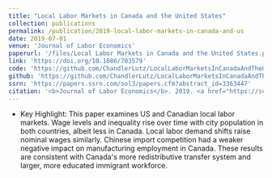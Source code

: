 ```yaml
---
title: "Local Labor Markets in Canada and the United States"
collection: publications
permalink: /publication/2019-local-labor-markets-in-canada-and-us
date: 2019-07-01
venue: 'Journal of Labor Economics'
paperurl: '/files/Local Labor Markets in Canada and the United States.pdf'
link: 'https://doi.org/10.1086/703579'
code: 'https://github.com/ChandlerLutz/LocalLaborMarketsInCanadaAndTheUnitedStates'
github: 'https://github.com/ChandlerLutz/LocalLaborMarketsInCanadaAndTheUnitedStates'
ssrn: 'https://papers.ssrn.com/sol3/papers.cfm?abstract_id=3363447'
citation: '<b>Journal of Labor Economics</b>. 2019. <a href="https://scholar.google.com/scholar?hl=en&as_sdt=0%2C5&q=%22Local+Labor+Markets+in+Canada+and+the+United+States%22#d=gs_cit&u=%2Fscholar%3Fq%3Dinfo%3AW9pMPJu3OeIJ%3Ascholar.google.com%2F%26output%3Dcite%26scirp%3D0%26hl%3Den">Citation</a>'
---
```

* Key Highlight: This paper examines US and Canadian local labor markets. Wage levels and inequality rise over time with city population in both countries, albeit less in Canada. Local labor demand shifts raise nominal wages similarly. Chinese import competition had a weaker negative impact on manufacturing employment in Canada. These results are consistent with Canada's more redistributive transfer system and larger, more educated immigrant workforce.

